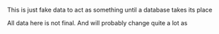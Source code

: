 This is just fake data to act as something until a database takes its place

All data here is not final. And will probably change quite a lot as
